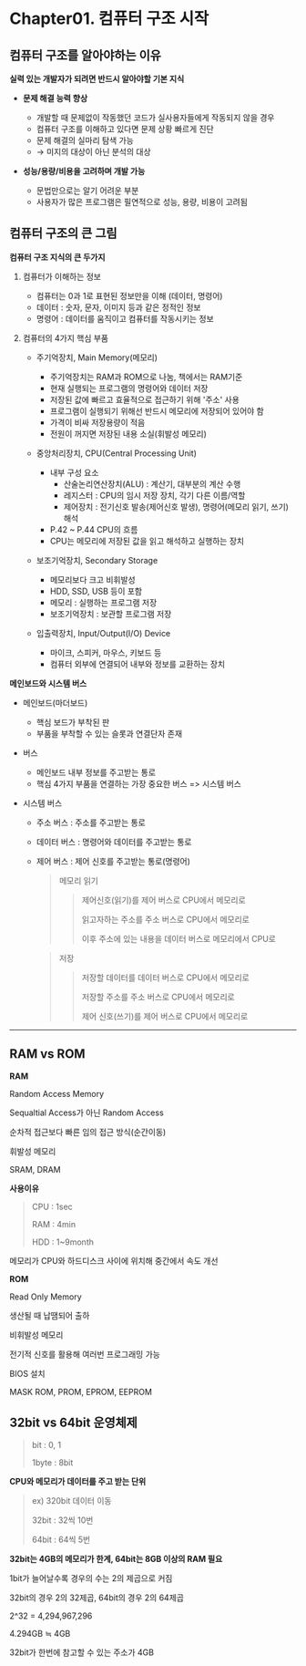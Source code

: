 # Chapter01. 컴퓨터 구조 시작


## 컴퓨터 구조를 알아야하는 이유
  <b>실력 있는 개발자가 되려면 반드시 알아야할 기본 지식</b>

* <b>문제 해결 능력 향상</b>
  * 개발할 때 문제없이 작동했던 코드가 실사용자들에게 작동되지 않을 경우
  * 컴퓨터 구조를 이해하고 있다면 문제 상황 빠르게 진단
  * 문제 해결의 실마리 탐색 가능
  * &rarr; 미지의 대상이 아닌 분석의 대상

    
* <b>성능/용량/비용을 고려하며 개발 가능</b>
  * 문법만으로는 알기 어려운 부분
  * 사용자가 많은 프로그램은 필연적으로 성능, 용량, 비용이 고려됨


## 컴퓨터 구조의 큰 그림
  <b>컴퓨터 구조 지식의 큰 두가지</b>

  1. 컴퓨터가 이해하는 정보
     * 컴퓨터는 0과 1로 표현된 정보만을 이해 (데이터, 명령어)
     * 데이터 : 숫자, 문자, 이미지 등과 같은 정적인 정보
     * 명령어 : 데이터를 움직이고 컴퓨터를 작동시키는 정보

     
  2. 컴퓨터의 4가지 핵심 부품
     * 주기억장치, Main Memory(메모리)
       * 주기억장치는 RAM과 ROM으로 나눔, 책에서는 RAM기준
       * 현재 실행되는 프로그램의 명령어와 데이터 저장
       * 저장된 값에 빠르고 효율적으로 접근하기 위해 '주소' 사용
       * 프로그램이 실행되기 위해선 반드시 메모리에 저장되어 있어야 함
       * 가격이 비싸 저장용량이 적음
       * 전원이 꺼지면 저장된 내용 소실(휘발성 메모리)

     * 중앙처리장치, CPU(Central Processing Unit)
       * 내부 구성 요소
         * 산술논리연산장치(ALU) : 계산기, 대부분의 계산 수행
         * 레지스터 : CPU의 임시 저장 장치, 각기 다른 이름/역할
         * 제어장치 : 전기신호 발송(제어신호 발생), 명령어(메모리 읽기, 쓰기) 해석
        * P.42 ~ P.44 CPU의 흐름
        * CPU는 메모리에 저장된 값을 읽고 해석하고 실행하는 장치

      * 보조기억장치, Secondary Storage
        * 메모리보다 크고 비휘발성
        * HDD, SSD, USB 등이 포함
        * 메모리 : 실행하는 프로그램 저장
        * 보조기억장치 : 보관할 프로그램 저장

      * 입출력장치, Input/Output(I/O) Device
        * 마이크, 스피커, 마우스, 키보드 등
        * 컴퓨터 외부에 연결되어 내부와 정보를 교환하는 장치

<b>메인보드와 시스템 버스</b>
* 메인보드(마더보드)
  * 핵심 보드가 부착된 판
  * 부품을 부착할 수 있는 슬롯과 연결단자 존재
  
* 버스
  * 메인보드 내부 정보를 주고받는 통로
  * 핵심 4가지 부품을 연결하는 가장 중요한 버스 => 시스템 버스
    
* 시스템 버스
  * 주소 버스 : 주소를 주고받는 통로
  * 데이터 버스 : 명령어와 데이터를 주고받는 통로
  * 제어 버스 : 제어 신호를 주고받는 통로(명령어)
    > 메모리 읽기
    >   > 제어신호(읽기)를 제어 버스로 CPU에서 메모리로
    >   > 
    >   > 읽고자하는 주소를 주소 버스로 CPU에서 메모리로
    >   > 
    >   > 이후 주소에 있는 내용을 데이터 버스로 메모리에서 CPU로


    > 저장
    >   > 저장할 데이터를 데이터 버스로 CPU에서 메모리로
    >   > 
    >   > 저장할 주소를 주소 버스로 CPU에서 메모리로
    >   > 
    >   > 제어 신호(쓰기)를 제어 버스로 CPU에서 메모리로

-------

## RAM vs ROM
<b>RAM</b>

Random Access Memory

Sequaltial Access가 아닌 Random Access

순차적 접근보다 빠른 임의 접근 방식(순간이동)

휘발성 메모리

SRAM, DRAM

<b>사용이유</b>

> CPU : 1sec
>
> RAM : 4min
>
> HDD : 1~9month

메모리가 CPU와 하드디스크 사이에 위치해 중간에서 속도 개선

<b>ROM</b>

Read Only Memory

생산될 때 납땜되어 출하

비휘발성 메모리

전기적 신호를 활용해 여러번 프로그래밍 가능

BIOS 설치

MASK ROM, PROM, EPROM, EEPROM

## 32bit vs 64bit 운영체제

> bit : 0, 1
> 
> 1byte : 8bit


<b>CPU와 메모리가 데이터를 주고 받는 단위</b>

> ex) 320bit 데이터 이동
> 
> 32bit : 32씩 10번
> 
> 64bit : 64씩 5번

<b>32bit는 4GB의 메모리가 한계, 64bit는 8GB 이상의 RAM 필요</b>

1bit가 늘어날수록 경우의 수는 2의 제곱으로 커짐

32bit의 경우 2의 32제곱, 64bit의 경우 2의 64제곱

2^32 = 4,294,967,296

4.294GB ≒ 4GB

32bit가 한번에 참고할 수 있는 주소가 4GB

